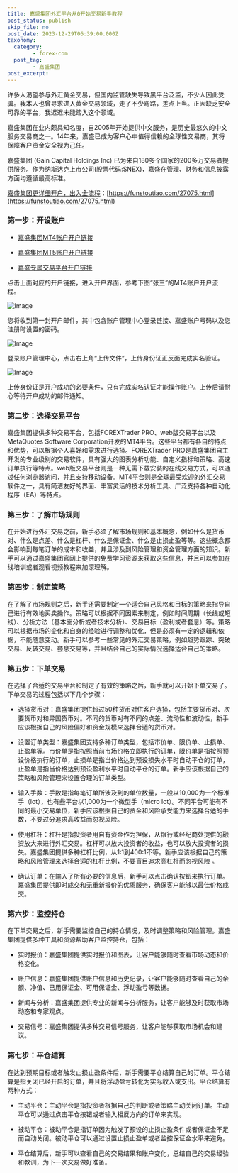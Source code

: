 ```yaml
---
title: 嘉盛集团外汇平台从0开始交易新手教程
post_status: publish
skip_file: no
post_date: 2023-12-29T06:39:00.000Z
taxonomy:
  category:
        - forex-com
  post_tag:
        - 嘉盛集团
post_excerpt: 
---
```

许多人渴望参与外汇黄金交易，但国内监管缺失导致黑平台泛滥，不少人因此受骗。我本人也曾寻求进入黄金交易领域，走了不少弯路，差点上当。正因缺乏安全可靠的平台，我迟迟未能踏入这个领域。

嘉盛集团在业内颇具知名度，自2005年开始提供中文服务，是历史最悠久的中文服务交易商之一。14年来，嘉盛已成为客户心中值得信赖的全球性交易商，其将保障客户资金安全视为己任。

嘉盛集团 (Gain Capital Holdings Inc) 已为来自180多个国家的200多万交易者提供服务。作为纳斯达克上市公司(股票代码:SNEX)，嘉盛在管理、财务和信息披露方面均遵循最高标准。

[嘉盛集团更详细开户，出入金流程](https://funstoutiao.com/27075.html)：[https://funstoutiao.com/27075.html](https://funstoutiao.com/27075.html)

### 第一步：开设账户

* [嘉盛集团MT4账户开户链接](https://s.ssgg.net/jsmt4)

* [嘉盛集团MT5账户开户链接](https://s.ssgg.net/jsmt5)

* [嘉盛专属交易平台开户链接](https://s.ssgg.net/js)

点击上面对应的开户链接，进入开户界面，参考下图“张三”的MT4账户开户流程。

![Image](https://prod-files-secure.s3.us-west-2.amazonaws.com/39ed1227-6d7d-4570-be36-9ccd4a2c4241/7a167aea-686b-400d-af59-4e18eb607a40/640.png?X-Amz-Algorithm=AWS4-HMAC-SHA256&X-Amz-Content-Sha256=UNSIGNED-PAYLOAD&X-Amz-Credential=ASIAZI2LB466T6FPRKEQ%2F20250525%2Fus-west-2%2Fs3%2Faws4_request&X-Amz-Date=20250525T221309Z&X-Amz-Expires=3600&X-Amz-Security-Token=IQoJb3JpZ2luX2VjEG4aCXVzLXdlc3QtMiJHMEUCIQC8hJh5Pq8p2pf8yaot91Ejgvn2%2FmFagIjNqUFSjCuSAQIgSFouCIv9EK23niOCB7xTzPLNecldXM%2F5VFLrVGWa1sYq%2FwMINhAAGgw2Mzc0MjMxODM4MDUiDKf4sgYxTHDKDCqwgCrcA%2FPxbzeVsM1eaGQHBVu8p0waCwDOlnfojjxEu3aEqW4kWHg97oPVa%2BEQ58d%2FAMHzhxPz7T%2FuDcq9duCFKWajzbTWgAO7Ftv8%2BSRe77A0eFR9OJ6aWyl6%2Bke2Gs4ZoGmcu%2BU5OT74XhrsCZZhMYrKevw3ZXw0Ssg%2BT%2Bdd9%2BURYzKuvcXy9bJ032qpPeJ5xShgg0hiRiwqyUpC%2FDaFQ9W7chVMrwZkmyGezjT9UJRX6J7qVG3usoorbZWAJAtMQr%2BVFTyOphvS8IA03lTfmOctNsht368KGcb3ffbbcwheV0ERUnImH8E74xCe32irRf7Ho%2BYJ0w%2BOBD8UxPgWgTDVs%2FayQ9HJ7GpHctKRJsLPHQ%2Bf5oqmu3G4OcWo04mES4zQJqRQf1SKQKNNBlAr0uAqVjCUYFOxUfo0f5gMNrbIcEMIe6XvrPjdjsoeBBxQNvqzYaSFtGsitvO%2BBctxrV8QUr7q2E8zb%2FaZP9RpF53brBjlUmZGKty0YN%2B7O1QGbfiuf2MOc9FDouMlJUHOn%2Bym00bvO7Qgt%2BPSpa5BChU71BZR9lbRNDab7bXNaQYRyTeaX3PKjL%2BzSQck0%2FOhQYBBcyHDFweyOHTMz28NqqOhfzV5LmozfTKbtgASGnCRMIySzsEGOqUBrqm%2Bgj%2BHqSvYuTXU%2Fvc2iK3I1fA%2Foyw4FhtNxVxYCDG8fSChRRdh4lMerV%2FNn1LznvMoepi9hdyisMLDeSKmTcQBmEgrkb51gbwbrRdY0bKC4rAWqzeof8Mj7cHx87%2F1ryA7ZyAMXWtECB5GJfbcQ41jhyu6lxJ9l0kHpctDf0gVpZKTkMLFiK4YhxjYvulVsbrFG4QLLcCWLtXhF7dmD46%2Fy1mV&X-Amz-Signature=6b721173678c757b8319ad244b4e66f0773240dfc39373cefc7ddddc4ff3c5e9&X-Amz-SignedHeaders=host&x-id=GetObject)

您将收到第一封开户邮件，其中包含账户管理中心登录链接、嘉盛账户号码以及您注册时设置的密码。

![Image](https://prod-files-secure.s3.us-west-2.amazonaws.com/39ed1227-6d7d-4570-be36-9ccd4a2c4241/eaa1c6b3-2877-4284-a0e1-530e222c27fb/image.png?X-Amz-Algorithm=AWS4-HMAC-SHA256&X-Amz-Content-Sha256=UNSIGNED-PAYLOAD&X-Amz-Credential=ASIAZI2LB466T6FPRKEQ%2F20250525%2Fus-west-2%2Fs3%2Faws4_request&X-Amz-Date=20250525T221309Z&X-Amz-Expires=3600&X-Amz-Security-Token=IQoJb3JpZ2luX2VjEG4aCXVzLXdlc3QtMiJHMEUCIQC8hJh5Pq8p2pf8yaot91Ejgvn2%2FmFagIjNqUFSjCuSAQIgSFouCIv9EK23niOCB7xTzPLNecldXM%2F5VFLrVGWa1sYq%2FwMINhAAGgw2Mzc0MjMxODM4MDUiDKf4sgYxTHDKDCqwgCrcA%2FPxbzeVsM1eaGQHBVu8p0waCwDOlnfojjxEu3aEqW4kWHg97oPVa%2BEQ58d%2FAMHzhxPz7T%2FuDcq9duCFKWajzbTWgAO7Ftv8%2BSRe77A0eFR9OJ6aWyl6%2Bke2Gs4ZoGmcu%2BU5OT74XhrsCZZhMYrKevw3ZXw0Ssg%2BT%2Bdd9%2BURYzKuvcXy9bJ032qpPeJ5xShgg0hiRiwqyUpC%2FDaFQ9W7chVMrwZkmyGezjT9UJRX6J7qVG3usoorbZWAJAtMQr%2BVFTyOphvS8IA03lTfmOctNsht368KGcb3ffbbcwheV0ERUnImH8E74xCe32irRf7Ho%2BYJ0w%2BOBD8UxPgWgTDVs%2FayQ9HJ7GpHctKRJsLPHQ%2Bf5oqmu3G4OcWo04mES4zQJqRQf1SKQKNNBlAr0uAqVjCUYFOxUfo0f5gMNrbIcEMIe6XvrPjdjsoeBBxQNvqzYaSFtGsitvO%2BBctxrV8QUr7q2E8zb%2FaZP9RpF53brBjlUmZGKty0YN%2B7O1QGbfiuf2MOc9FDouMlJUHOn%2Bym00bvO7Qgt%2BPSpa5BChU71BZR9lbRNDab7bXNaQYRyTeaX3PKjL%2BzSQck0%2FOhQYBBcyHDFweyOHTMz28NqqOhfzV5LmozfTKbtgASGnCRMIySzsEGOqUBrqm%2Bgj%2BHqSvYuTXU%2Fvc2iK3I1fA%2Foyw4FhtNxVxYCDG8fSChRRdh4lMerV%2FNn1LznvMoepi9hdyisMLDeSKmTcQBmEgrkb51gbwbrRdY0bKC4rAWqzeof8Mj7cHx87%2F1ryA7ZyAMXWtECB5GJfbcQ41jhyu6lxJ9l0kHpctDf0gVpZKTkMLFiK4YhxjYvulVsbrFG4QLLcCWLtXhF7dmD46%2Fy1mV&X-Amz-Signature=46b1e3137843ae6fb0a5a92e1c2880287f06dfd5e420be867a3a5fb64b774dbe&X-Amz-SignedHeaders=host&x-id=GetObject)

登录账户管理中心，点击右上角“上传文件”，上传身份证正反面完成实名验证。

![Image](https://prod-files-secure.s3.us-west-2.amazonaws.com/39ed1227-6d7d-4570-be36-9ccd4a2c4241/54090639-09fc-46b4-a135-e0289f707147/image.png?X-Amz-Algorithm=AWS4-HMAC-SHA256&X-Amz-Content-Sha256=UNSIGNED-PAYLOAD&X-Amz-Credential=ASIAZI2LB466T6FPRKEQ%2F20250525%2Fus-west-2%2Fs3%2Faws4_request&X-Amz-Date=20250525T221309Z&X-Amz-Expires=3600&X-Amz-Security-Token=IQoJb3JpZ2luX2VjEG4aCXVzLXdlc3QtMiJHMEUCIQC8hJh5Pq8p2pf8yaot91Ejgvn2%2FmFagIjNqUFSjCuSAQIgSFouCIv9EK23niOCB7xTzPLNecldXM%2F5VFLrVGWa1sYq%2FwMINhAAGgw2Mzc0MjMxODM4MDUiDKf4sgYxTHDKDCqwgCrcA%2FPxbzeVsM1eaGQHBVu8p0waCwDOlnfojjxEu3aEqW4kWHg97oPVa%2BEQ58d%2FAMHzhxPz7T%2FuDcq9duCFKWajzbTWgAO7Ftv8%2BSRe77A0eFR9OJ6aWyl6%2Bke2Gs4ZoGmcu%2BU5OT74XhrsCZZhMYrKevw3ZXw0Ssg%2BT%2Bdd9%2BURYzKuvcXy9bJ032qpPeJ5xShgg0hiRiwqyUpC%2FDaFQ9W7chVMrwZkmyGezjT9UJRX6J7qVG3usoorbZWAJAtMQr%2BVFTyOphvS8IA03lTfmOctNsht368KGcb3ffbbcwheV0ERUnImH8E74xCe32irRf7Ho%2BYJ0w%2BOBD8UxPgWgTDVs%2FayQ9HJ7GpHctKRJsLPHQ%2Bf5oqmu3G4OcWo04mES4zQJqRQf1SKQKNNBlAr0uAqVjCUYFOxUfo0f5gMNrbIcEMIe6XvrPjdjsoeBBxQNvqzYaSFtGsitvO%2BBctxrV8QUr7q2E8zb%2FaZP9RpF53brBjlUmZGKty0YN%2B7O1QGbfiuf2MOc9FDouMlJUHOn%2Bym00bvO7Qgt%2BPSpa5BChU71BZR9lbRNDab7bXNaQYRyTeaX3PKjL%2BzSQck0%2FOhQYBBcyHDFweyOHTMz28NqqOhfzV5LmozfTKbtgASGnCRMIySzsEGOqUBrqm%2Bgj%2BHqSvYuTXU%2Fvc2iK3I1fA%2Foyw4FhtNxVxYCDG8fSChRRdh4lMerV%2FNn1LznvMoepi9hdyisMLDeSKmTcQBmEgrkb51gbwbrRdY0bKC4rAWqzeof8Mj7cHx87%2F1ryA7ZyAMXWtECB5GJfbcQ41jhyu6lxJ9l0kHpctDf0gVpZKTkMLFiK4YhxjYvulVsbrFG4QLLcCWLtXhF7dmD46%2Fy1mV&X-Amz-Signature=3d571dc513d9ad090257e7708cbff1f6f37456b4954d45043d182af4f0864c6f&X-Amz-SignedHeaders=host&x-id=GetObject)

上传身份证是开户成功的必要条件，只有完成实名认证才能操作账户。上传后请耐心等待开户成功的邮件通知。

### 第二步：选择交易平台

嘉盛集团提供多种交易平台，包括FOREXTrader PRO、web版交易平台以及MetaQuotes Software Corporation开发的MT4平台。这些平台都有各自的特点和优势，可以根据个人喜好和需求进行选择。FOREXTrader PRO是嘉盛集团自主开发的专业级别的交易软件，具有强大的图表分析功能、自定义指标和策略、高速订单执行等特点。web版交易平台则是一种无需下载安装的在线交易方式，可以通过任何浏览器访问，并且支持移动设备。MT4平台则是全球最受欢迎的外汇交易软件之一，具有简洁友好的界面、丰富灵活的技术分析工具、广泛支持各种自动化程序（EA）等特点。

### 第三步：了解市场规则

在开始进行外汇交易之前，新手必须了解市场规则和基本概念，例如什么是货币对、什么是点差、什么是杠杆、什么是保证金、什么是止损止盈等等。这些概念都会影响到每笔订单的成本和收益，并且涉及到风险管理和资金管理方面的知识。新手可以通过嘉盛集团官网上提供的免费学习资源来获取这些信息，并且可以参加在线培训或者观看视频教程来加深理解。

### 第四步：制定策略

在了解了市场规则之后，新手还需要制定一个适合自己风格和目标的策略来指导自己进行有效地买卖操作。策略可以根据不同因素来制定，例如时间周期（长线或短线）、分析方法（基本面分析或者技术分析）、交易目标（盈利或者套息）等。策略可以根据市场的变化和自身的经验进行调整和优化，但是必须有一定的逻辑和依据，不能随意变动。新手可以参考一些常见的外汇交易策略，例如趋势跟踪、突破交易、反转交易、套息交易等，并且结合自己的实际情况选择适合自己的策略。

### 第五步：下单交易

在选择了合适的交易平台和制定了有效的策略之后，新手就可以开始下单交易了。下单交易的过程包括以下几个步骤：

* 选择货币对：嘉盛集团提供超过50种货币对供客户选择，包括主要货币对、次要货币对和异国货币对。不同的货币对有不同的点差、流动性和波动性，新手应该根据自己的风险偏好和资金规模来选择合适的货币对。

* 设置订单类型：嘉盛集团支持多种订单类型，包括市价单、限价单、止损单、止盈单等。市价单是指按照当前市场价格立即执行的订单，限价单是指按照预设价格执行的订单，止损单是指当价格达到预设损失水平时自动平仓的订单，止盈单是指当价格达到预设盈利水平时自动平仓的订单。新手应该根据自己的策略和风险管理来设置合理的订单类型。

* 输入手数：手数是指每笔订单所涉及到的单位数量，一般以10,000为一个标准手（lot），也有些平台以1,000为一个微型手（micro lot）。不同平台可能有不同的最小交易单位，新手应该根据自己的资金和风险承受能力来选择合适的手数，不要过分追求高收益而忽视风险。

* 使用杠杆：杠杆是指投资者用自有资金作为担保，从银行或经纪商处提供的融资放大来进行外汇交易。杠杆可以放大投资者的收益，也可以放大投资者的损失。嘉盛集团提供多种杠杆比例，从1:1到400:1不等。新手应该根据自己的策略和风险管理来选择合适的杠杆比例，不要盲目追求高杠杆而忽视风险 。

* 确认订单：在输入了所有必要的信息后，新手可以点击确认按钮来执行订单。嘉盛集团提供即时成交和无重新报价的优质服务，确保客户能够以最佳价格成交。

### 第六步：监控持仓

在下单交易之后，新手需要监控自己的持仓情况，及时调整策略和风险管理。嘉盛集团提供多种工具和资源帮助客户监控持仓，包括：

* 实时报价：嘉盛集团提供实时报价和图表，让客户能够随时查看市场动态和价格变化。

* 账户信息：嘉盛集团提供账户信息和历史记录，让客户能够随时查看自己的余额、净值、已用保证金、可用保证金、浮动盈亏等数据。

* 新闻与分析：嘉盛集团提供专业的新闻与分析服务，让客户能够及时获取市场动态和专家观点。

* 交易信号：嘉盛集团提供多种交易信号服务，让客户能够获取市场机会和建议。

### 第七步：平仓结算

在达到预期目标或者触发止损止盈条件后，新手需要平仓结算自己的订单。平仓结算是指关闭已经开启的订单，并且将浮动盈亏转化为实际收入或支出。平仓结算有两种方式：

* 主动平仓：主动平仓是指投资者根据自己的判断或者策略主动关闭订单。主动平仓可以通过点击平仓按钮或者输入相反方向的订单来实现。

* 被动平仓：被动平仓是指订单因为触发了预设的止损止盈条件或者保证金不足而自动关闭。被动平仓可以通过设置止损止盈单或者监控保证金水平来避免。

* 平仓结算后，新手可以查看自己的交易结果和账户变化，总结自己的交易经验和教训，为下一次交易做好准备。